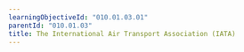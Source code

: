 ```yaml
---
learningObjectiveId: "010.01.03.01"
parentId: "010.01.03"
title: The International Air Transport Association (IATA)
---
```


